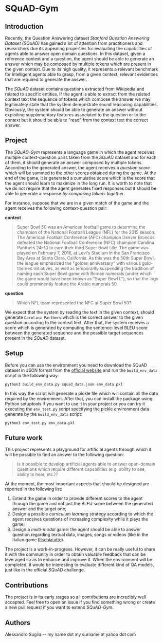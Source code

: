 # SQuAD-Gym

## Introduction

Recently, the Question Answering dataset *Stanford Question Answering Dataset (SQuAD)* has gained a lot of attention from practitioners and researchers due its appealing properties for evaluating the capabilities of agents able to answer open domain questions. 
In this dataset, given a reference context and a question, the agent should be able to generate an answer which may be composed by multiple tokens which are present in the given context. Due to its high quality, it represents a relevant benchmark for intelligent agents able to grasp, from a given context, relevant evidences that are required to generate the answer. 

The *SQuAD* dataset contains questions extracted from Wikipedia and related to specific entities. If the agent is able to extract from the related context text the sequence of tokens which compose the answer we may legitimately state that the system demonstrate sound reasoning capabilities. Obviously, the system should be able to generate an answer without exploiting supplementary features associated to the question or to the context but it should be able to "read" from the context text the correct answer.

## Project
  
The *SQuAD-Gym* represents a language game in which the agent receives multiple context-question pairs taken from the *SQuAD* dataset and for each of them, it should generate an answer composed by multiple tokens. According to the generated answer, the agent receives a *question score* which will be summed to the other scores obtained during the game. At the end of the game, it is generated a cumulative score which is the score that the agent should learn to maximize in the long run. It is worth to note that we do not require that the agent generates fixed responses but it should be able to  generate a response *by composing tokens together*.
 
 For instance, suppose that we are in a given match of the game and the agent receives the following context-question pair:
  
 **context**
 >  Super Bowl 50 was an American football game to determine the champion of the National Football League (NFL) for the 2015 season. The American Football Conference (AFC) champion Denver Broncos defeated the National Football Conference (NFC) champion Carolina Panthers 24–10 to earn their third Super Bowl title. The game was played on February 7, 2016, at Levi's Stadium in the San Francisco Bay Area at Santa Clara, California. As this was the 50th Super Bowl, the league emphasized the "golden anniversary" with various gold-themed initiatives, as well as temporarily suspending the tradition of naming each Super Bowl game with Roman numerals (under which the game would have been known as "Super Bowl L"), so that the logo could prominently feature the Arabic numerals 50.
 
 **question**
 > Which NFL team represented the NFC at Super Bowl 50?
 
We expect that the system by reading the text in the given context, should generate `Carolina Panthers` which is the correct answer to the given question according to the context text. After that, the system receives a score which is generated by computing the sentence-level BLEU score between the generated sequence and the possible target sequences present in the *SQuAD* dataset.

## Setup

Before you can use the environment you need to download the SQuAD dataset in JSON format from the [official website](https://rajpurkar.github.io/SQuAD-explorer/) and run the `build_env_data` script in the following way:

    python3 build_env_data.py squad_data.json env_data.pkl
    
In this way the script will generate a pickle file which will contain all the data required by the environment. After that, you can install the package using Python setuptools if you want to use it in your project or you can try it executing the `env_test.py` script specifying the pickle environment data generate by the `build_env_data` script:

    python3 env_test.py env_data.pkl

## Future work

This project represents a playground for artificial agents through which it will be possible to find an answer to the following question: 
> Is it possible to develop artificial agents able to answer open-domain questions which require different capabilities (e.g. ability to see, ability to hear, etc.)?

At the moment, the most important aspects that should be designed are reported in the following list:
 
 1. Extend the game in order to provide different scores to the agent through the game and not just the BLEU score between the generated answer and the target one;
 2. Design a possible *curriculum learning* strategy according to which the agent receives questions of increasing complexity while it plays the game;
 3. Design a *multi-modal* game: the agent should be able to answer question regarding textual data, images, songs or videos (like in the Italian game [Rischiatutto](http://www.rai.it/programmi/rischiatutto/)).

The project is a work-in-progress. However, it can be really useful to share it with the community in order to obtain valuable feedback that can be leveraged so as to enhance and improve it. When the environment will be completed, it would be interesting to evaluate different kind of QA models, just like in the  official *SQuAD* challenge. 

## Contributions

The project is in its early stages so all contributions are incredibly well accepted. Feel free to open an issue if you find something wrong or create a new pull request if you want to extend *SQuAD-Gym*.

## Authors

Alessandro Suglia -- my name dot my surname at yahoo dot com
